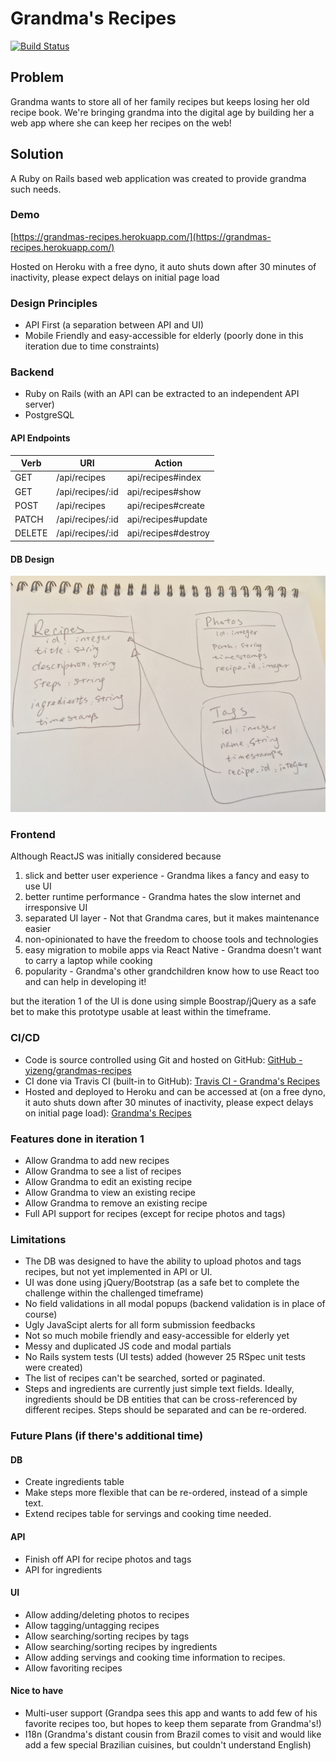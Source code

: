 # Grandma's Recipes

[![Build Status](https://travis-ci.com/yizeng/grandmas-recipes.svg?branch=master)](https://travis-ci.com/yizeng/grandmas-recipes)

## Problem

Grandma wants to store all of her family recipes but keeps losing her old recipe book. We're bringing grandma into the digital age by building her a web app where she can keep her recipes on the web!

## Solution

A Ruby on Rails based web application was created to provide grandma such needs.

### Demo

[https://grandmas-recipes.herokuapp.com/](https://grandmas-recipes.herokuapp.com/)

Hosted on Heroku with a free dyno, it auto shuts down after 30 minutes of inactivity, please expect delays on initial page load

### Design Principles
- API First (a separation between API and UI)
- Mobile Friendly and easy-accessible for elderly (poorly done in this iteration due to time constraints)

### Backend

- Ruby on Rails (with an API can be extracted to an independent API server)
- PostgreSQL

#### API Endpoints

| Verb | URI | Action |
| --- | --- | --- |
| GET | /api/recipes | api/recipes#index |
| GET | /api/recipes/:id | api/recipes#show |
| POST | /api/recipes | api/recipes#create |
| PATCH | /api/recipes/:id | api/recipes#update |
| DELETE | /api/recipes/:id | api/recipes#destroy |

#### DB Design

![TODO-DB-Design-Picture](/public/DB-Design.jpg)

### Frontend

Although ReactJS was initially considered because
1. slick and better user experience - Grandma likes a fancy and easy to use UI
1. better runtime performance - Grandma hates the slow internet and irresponsive UI
1. separated UI layer - Not that Grandma cares, but it makes maintenance easier
1. non-opinionated to have the freedom to choose tools and technologies
1. easy migration to mobile apps via React Native - Grandma doesn't want to carry a laptop while cooking
1. popularity - Grandma's other grandchildren know how to use React too and can help in developing it!

but the iteration 1 of the UI is done using simple Boostrap/jQuery as a safe bet to make this prototype usable at least within the timeframe.

### CI/CD

- Code is source controlled using Git and hosted on GitHub: [GitHub - yizeng/grandmas-recipes](https://github.com/yizeng/grandmas-recipes)
- CI done via Travis CI (built-in to GitHub): [Travis CI - Grandma's Recipes](https://travis-ci.com/yizeng/grandmas-recipes/builds)
- Hosted and deployed to Heroku and can be accessed at (on a free dyno, it auto shuts down after 30 minutes of inactivity, please expect delays on initial page load): [Grandma's Recipes](https://grandmas-recipes.herokuapp.com/)

### Features done in iteration 1

- Allow Grandma to add new recipes
- Allow Grandma to see a list of recipes
- Allow Grandma to edit an existing recipe
- Allow Grandma to view an existing recipe
- Allow Grandma to remove an existing recipe
- Full API support for recipes (except for recipe photos and tags)

### Limitations

- The DB was designed to have the ability to upload photos and tags recipes, but not yet implemented in API or UI.
- UI was done using jQuery/Bootstrap (as a safe bet to complete the challenge within the challenged timeframe)
- No field validations in all modal popups (backend validation is in place of course)
- Ugly JavaScipt alerts for all form submission feedbacks
- Not so much mobile friendly and easy-accessible for elderly yet
- Messy and duplicated JS code and modal partials
- No Rails system tests (UI tests) added (however 25 RSpec unit tests were created)
- The list of recipes can't be searched, sorted or paginated.
- Steps and ingredients are currently just simple text fields. Ideally, ingredients should be DB entities that can be cross-referenced by different recipes. Steps should be separated and can be re-ordered.

### Future Plans (if there's additional time)

#### DB
- Create ingredients table
- Make steps more flexible that can be re-ordered, instead of a simple text.
- Extend recipes table for servings and cooking time needed.

#### API
- Finish off API for recipe photos and tags
- API for ingredients

#### UI
- Allow adding/deleting photos to recipes
- Allow tagging/untagging recipes
- Allow searching/sorting recipes by tags
- Allow searching/sorting recipes by ingredients
- Allow adding servings and cooking time information to recipes.
- Allow favoriting recipes

#### Nice to have
- Multi-user support (Grandpa sees this app and wants to add few of his favorite recipes too, but hopes to keep them separate from Grandma's!)
- I18n (Grandma's distant cousin from Brazil comes to visit and would like add a few special Brazilian cuisines, but couldn't understand English)
